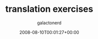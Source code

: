 ---
title: 'translation exercises'
posts: 1
hash: 'aeMyCd05'
author: 'galactonerd'
date: 2008-08-10T00:01:27+00:00
sources:
  - https://tokipona.yahoogroups.narkive.com/aeMyCd05
---